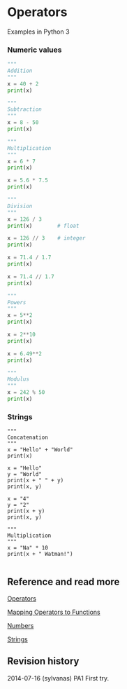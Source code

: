 Operators
==============================
Examples in Python 3


### Numeric values
```python
"""
Addition
"""
x = 40 + 2
print(x)

"""
Subtraction
"""
x = 8 - 50
print(x)

"""
Multiplication
"""
x = 6 * 7
print(x)

x = 5.6 * 7.5
print(x)

"""
Division
"""
x = 126 / 3
print(x)        # float

x = 126 // 3    # integer
print(x)

x = 71.4 / 1.7
print(x)

x = 71.4 // 1.7
print(x)

"""
Powers
"""
x = 5**2
print(x)

x = 2**10
print(x)

x = 6.49**2
print(x)

"""
Modulus
"""
x = 242 % 50
print(x)


```


### Strings
```
"""
Concatenation
"""
x = "Hello" + "World"
print(x)

x = "Hello"
y = "World"
print(x + " " + y)
print(x, y)

x = "4"
y = "2"
print(x + y)
print(x, y)

"""
Multiplication
"""
x = "Na" * 10
print(x + " Watman!")


```



Reference and read more
------------------------------

[Operators](https://docs.python.org/3/reference/lexical_analysis.html#operators)

[Mapping Operators to Functions](https://docs.python.org/3/library/operator.html#mapping-operators-to-functions)

[Numbers](https://docs.python.org/3/tutorial/introduction.html#numbers)

[Strings](https://docs.python.org/3/tutorial/introduction.html#strings)

Revision history
------------------------------

2014-07-16 (sylvanas) PA1 First try.
